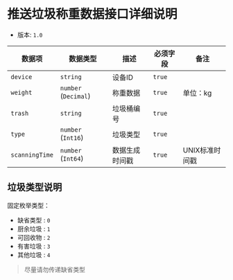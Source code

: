 # 推送垃圾称重数据接口详细说明

- 版本: `1.0`

| 数据项   | 数据类型        | 描述       | 必须字段 | 备注 |
| -------- | --------------- | ---------- | -------- | ---- |
| `device`    | `string` | 设备ID     | `true`   |      |
| `weight` | `number` (`Decimal`) | 称重数据 | `true`   | 单位：kg |
| `trash` | `string` | 垃圾桶编号  | `true` | |
| `type` | `number` (`Int16`) | 垃圾类型 | `true`||
|`scanningTime`| `number` (`Int64`) | 数据生成时间戳 | `true`| UNIX标准时间戳 |


## 垃圾类型说明

固定枚举类型：

- 缺省类型 : `0`
- 厨余垃圾 : `1`
- 可回收物 : `2`
- 有害垃圾 : `3`
- 其他垃圾 : `4`

> 尽量请勿传递缺省类型